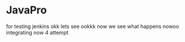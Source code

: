 # JavaPro
for testing jenkins
okk lets see ookkk
now we see
what happens nowoo
integrating now 4 attempt

